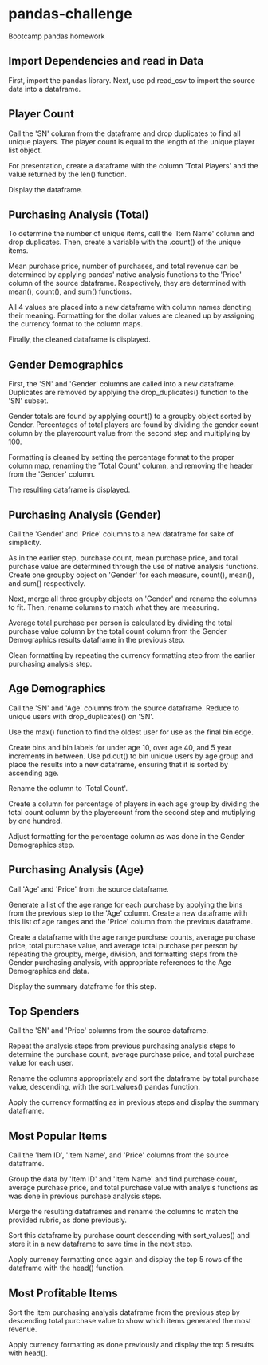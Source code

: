 # pandas-challenge
Bootcamp pandas homework

## Import Dependencies and read in Data

First, import the pandas library.
Next, use pd.read_csv to import the source data into a dataframe.

## Player Count

Call the 'SN' column from the dataframe and drop duplicates to find all unique players.
The player count is equal to the length of the unique player list object.

For presentation, create a dataframe with the column 'Total Players' and the value returned by the len() function.

Display the dataframe.

## Purchasing Analysis (Total)

To determine the number of unique items, call the 'Item Name' column and drop duplicates.
Then, create a variable with the .count() of the unique items.

Mean purchase price, number of purchases, and total revenue can be determined by applying pandas' native analysis functions to the 'Price' column of the source dataframe.
Respectively, they are determined with mean(), count(), and sum() functions.

All 4 values are placed into a new dataframe with column names denoting their meaning.
Formatting for the dollar values are cleaned up by assigning the currency format to the column maps.

Finally, the cleaned dataframe is displayed.

## Gender Demographics

First, the 'SN' and 'Gender' columns are called into a new dataframe.
Duplicates are removed by applying the drop_duplicates() function to the 'SN' subset.

Gender totals are found by applying count() to a groupby object sorted by Gender.
Percentages of total players are found by dividing the gender count column by the playercount value from the second step and multiplying by 100.

Formatting is cleaned by setting the percentage format to the proper column map, renaming the 'Total Count' column, and removing the header from the 'Gender' column.

The resulting dataframe is displayed.

## Purchasing Analysis (Gender)

Call the 'Gender' and 'Price' columns to a new dataframe for sake of simplicity.

As in the earlier step, purchase count, mean purchase price, and total purchase value are determined through the use of native analysis functions.
Create one groupby object on 'Gender' for each measure, count(), mean(), and sum() respectively.

Next, merge all three groupby objects on 'Gender' and rename the columns to fit.
Then, rename columns to match what they are measuring.

Average total purchase per person is calculated by dividing the total purchase value column by the total count column from the Gender Demographics results dataframe in the previous step.

Clean formatting by repeating the currency formatting step from the earlier purchasing analysis step.

## Age Demographics

Call the 'SN' and 'Age' columns from the source dataframe.
Reduce to unique users with drop_duplicates() on 'SN'.

Use the max() function to find the oldest user for use as the final bin edge.

Create bins and bin labels for under age 10, over age 40, and 5 year increments in between.
Use pd.cut() to bin unique users by age group and place the results into a new dataframe, ensuring that it is sorted by ascending age.

Rename the column to 'Total Count'.

Create a column for percentage of players in each age group by dividing the total count column by the playercount from the second step and mutiplying by one hundred.

Adjust formatting for the percentage column as was done in the Gender Demographics step.

## Purchasing Analysis (Age)

Call 'Age' and 'Price' from the source dataframe.

Generate a list of the age range for each purchase by applying the bins from the previous step to the 'Age' column. 
Create a new dataframe with this list of age ranges and the 'Price' column from the previous dataframe.

Create a dataframe with the age range purchase counts, average purchase price, total purchase value, and average total purchase per person by repeating the groupby, merge, division, and formatting steps from the Gender purchasing analysis, with appropriate references to the Age Demographics and data.

Display the summary dataframe for this step.

## Top Spenders

Call the 'SN' and 'Price' columns from the source dataframe.

Repeat the analysis steps from previous purchasing analysis steps to determine the purchase count, average purchase price, and total purchase value for each user.

Rename the columns appropriately and sort the dataframe by total purchase value, descending, with the sort_values() pandas function.

Apply the currency formatting as in previous steps and display the summary dataframe.

## Most Popular Items

Call the 'Item ID', 'Item Name', and 'Price' columns from the source dataframe.

Group the data by 'Item ID' and 'Item Name' and find purchase count, average purchase price, and total purchase value with analysis functions as was done in previous purchase analysis steps.

Merge the resulting dataframes and rename the columns to match the provided rubric, as done previously.

Sort this dataframe by purchase count descending with sort_values() and store it in a new dataframe to save time in the next step.

Apply currency formatting once again and display the top 5 rows of the dataframe with the head() function.

## Most Profitable Items

Sort the item purchasing analysis dataframe from the previous step by descending total purchase value to show which items generated the most revenue.

Apply currency formatting as done previously and display the top 5 results with head().
